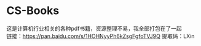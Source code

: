 # CS-Books
这是计算机行业相关的各种pdf书籍，资源整理不易，我全部打包在了一起<br>
链接：https://pan.baidu.com/s/1HOHNyyPh6kZsgFgfoTVJ9Q 
提取码：LXin 


